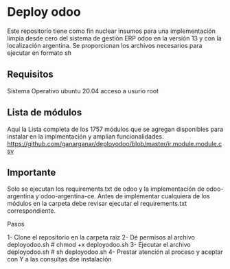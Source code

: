# Deploy odoo

Este repositorio tiene como fin nuclear insumos para una implementación limpia desde cero del sistema de gestión ERP odoo en la versión 13 y con la localización argentina.
Se proporcionan los archivos necesarios para ejecutar en formato sh


## Requisitos 
Sistema Operativo ubuntu 20.04
acceso a usurio root

## Lista de módulos
Aquí la Lista completa de los 1757 módulos que se agregan disponibles para instalar en la implmentación y amplian funcionalidades.
https://github.com/ganarganar/deployodoo/blob/master/ir.module.module.csv

## Importante
Solo se ejecutan los requirements.txt de odoo y la implementación de odoo-argentina y odoo-argentina-ce. 
Antes de implementar cualquiera de los módulos en la carpeta debe revisar ejecutar el requirements.txt correspondiente. 

Pasos

1- Clone el repositorio en la carpeta raiz 
2- Dé permisos al archivo deployodoo.sh # chmod +x deployodoo.sh
3- Ejecutar el archivo deployodoo.sh # sh deployodoo.sh
4- Prestar atención al proceso y aceptar con Y a las consultas dse instalación